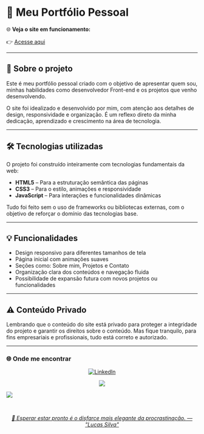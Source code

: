 # 🚀 Meu Portfólio Pessoal

🌐 **Veja o site em funcionamento:**  

👉 [Acesse aqui](https://portflio-2-0.vercel.app)

---

## 📌 Sobre o projeto

Este é meu portfólio pessoal criado com o objetivo de apresentar quem sou, minhas habilidades como desenvolvedor Front-end e os projetos que venho desenvolvendo.

O site foi idealizado e desenvolvido por mim, com atenção aos detalhes de design, responsividade e organização. É um reflexo direto da minha dedicação, aprendizado e crescimento na área de tecnologia.

---

## 🛠️ Tecnologias utilizadas

O projeto foi construído inteiramente com tecnologias fundamentais da web:

- **HTML5** – Para a estruturação semântica das páginas  
- **CSS3** – Para o estilo, animações e responsividade  
- **JavaScript** – Para interações e funcionalidades dinâmicas  

Tudo foi feito sem o uso de frameworks ou bibliotecas externas, com o objetivo de reforçar o domínio das tecnologias base.

---

## 💡 Funcionalidades

- Design responsivo para diferentes tamanhos de tela  
- Página inicial com animações suaves  
- Seções como: Sobre mim, Projetos e Contato  
- Organização clara dos conteúdos e navegação fluida  
- Possibilidade de expansão futura com novos projetos ou funcionalidades  

---

## ⚠️ Conteúdo Privado

Lembrando que o conteúdo do site está privado para proteger a integridade do projeto e garantir os direitos sobre o conteúdo.
Mas fique tranquilo, para fins empresariais e profissionais, tudo está correto e autorizado.

---

### 🌐 Onde me encontrar


<p align="center">

  <a href="https://linkedin.com/in/lucas-silva-537346369" target="_blank">
    <img src="https://img.shields.io/badge/LinkedIn-0A66C2?style=for-the-badge&logo=linkedin&logoColor=white" alt="LinkedIn"/>
  </a>
  
<p align="center">
  <a href="mailto:lucassilva1704@yahoo.com?subject=Contato%20Profissional%20-%20Via%20GitHub&body=Prezado%20Lucas,%0D%0A%0D%0AEncontrei%20seu%20perfil%20no%20GitHub%20e%20gostaria%20de%20estabelecer%20contato%20para%20tratarmos%20de%20possíveis%20oportunidades%20ou%20colaborações.%0D%0A%0D%0AFico%20no%20aguardo%20do%20seu%20retorno.%0D%0A%0D%0AAtenciosamente." target="_blank">
    <img src="https://img.shields.io/badge/LinkedIn-0A66C2?style=for-the-badge&logo=linkedin&logoColor=white"/>
  </a>
</p>
  
   <a href="https://wa.me/5511930343236?text=Ol%C3%A1%2C%20Lucas%20gostaria%20de%20falar%20com%20voc%C3%AA%20%3F">
  <img src="https://img.shields.io/badge/(11)%2093034--3236-25D366?style=for-the-badge&logo=whatsapp&logoColor=white"/>
</p>

<br>
<p align="center">
  <i> 💬 Esperar estar pronto é o disfarce mais elegante da procrastinação. — "Lucas Silva" </i>
</p>

